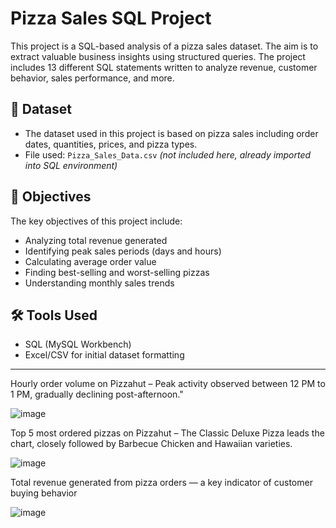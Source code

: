 # Pizza Sales SQL Project
This project is a SQL-based analysis of a pizza sales dataset. The aim is to extract valuable business insights using structured queries. The project includes 13 different SQL statements written to analyze revenue, customer behavior, sales performance, and more.

## 📁 Dataset
- The dataset used in this project is based on pizza sales including order dates, quantities, prices, and pizza types.
- File used: `Pizza_Sales_Data.csv` *(not included here, already imported into SQL environment)*

## 🎯 Objectives
The key objectives of this project include:
- Analyzing total revenue generated
- Identifying peak sales periods (days and hours)
- Calculating average order value
- Finding best-selling and worst-selling pizzas
- Understanding monthly sales trends

## 🛠 Tools Used
- SQL (MySQL Workbench)
- Excel/CSV for initial dataset formatting
----
Hourly order volume on Pizzahut – Peak activity observed between 12 PM to 1 PM, gradually declining post-afternoon."

![image](https://github.com/user-attachments/assets/a701e330-fa13-4f63-9c58-7f04498dfb63)

Top 5 most ordered pizzas on Pizzahut – The Classic Deluxe Pizza leads the chart, closely followed by Barbecue Chicken and Hawaiian varieties.

![image](https://github.com/user-attachments/assets/0c781fc7-07b9-4e27-9600-7fa24000d072)

Total revenue generated from pizza orders — a key indicator of customer buying behavior

![image](https://github.com/user-attachments/assets/66782893-12eb-49ca-9179-f7933385e661)

